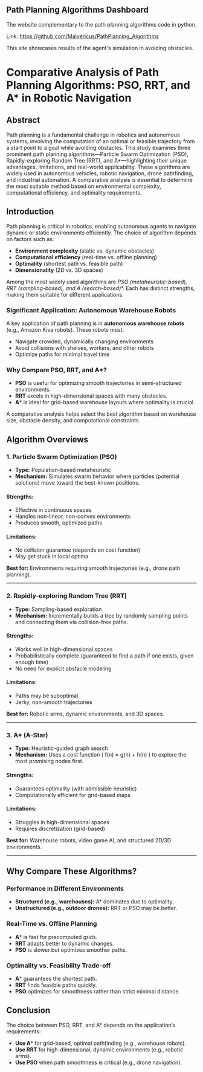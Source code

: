 ## Path Planning Algorithms Dashboard

The website complementary to the path planning algorithms code in python.

Link: https://github.com/Malvericus/PathPlanning_Algorithms 

This site showcases results of the agent's simulation in avoiding obstacles.

# Comparative Analysis of Path Planning Algorithms: PSO, RRT, and A* in Robotic Navigation

## Abstract
Path planning is a fundamental challenge in robotics and autonomous systems, involving the computation of an optimal or feasible trajectory from a start point to a goal while avoiding obstacles. This study examines three prominent path planning algorithms—Particle Swarm Optimization (PSO), Rapidly-exploring Random Tree (RRT), and A*—highlighting their unique advantages, limitations, and real-world applicability. These algorithms are widely used in autonomous vehicles, robotic navigation, drone pathfinding, and industrial automation. A comparative analysis is essential to determine the most suitable method based on environmental complexity, computational efficiency, and optimality requirements.

## Introduction
Path planning is critical in robotics, enabling autonomous agents to navigate dynamic or static environments efficiently. The choice of algorithm depends on factors such as:

- **Environment complexity** (static vs. dynamic obstacles)
- **Computational efficiency** (real-time vs. offline planning)
- **Optimality** (shortest path vs. feasible path)
- **Dimensionality** (2D vs. 3D spaces)

Among the most widely used algorithms are **PSO (metaheuristic-based), RRT (sampling-based), and A* (search-based)**. Each has distinct strengths, making them suitable for different applications.

### Significant Application: Autonomous Warehouse Robots
A key application of path planning is in **autonomous warehouse robots** (e.g., Amazon Kiva robots). These robots must:

- Navigate crowded, dynamically changing environments
- Avoid collisions with shelves, workers, and other robots
- Optimize paths for minimal travel time

### Why Compare PSO, RRT, and A*?
- **PSO** is useful for optimizing smooth trajectories in semi-structured environments.
- **RRT** excels in high-dimensional spaces with many obstacles.
- **A*** is ideal for grid-based warehouse layouts where optimality is crucial.

A comparative analysis helps select the best algorithm based on warehouse size, obstacle density, and computational constraints.

## Algorithm Overviews

### 1. Particle Swarm Optimization (PSO)
- **Type:** Population-based metaheuristic
- **Mechanism:** Simulates swarm behavior where particles (potential solutions) move toward the best-known positions.

#### Strengths:
- Effective in continuous spaces
- Handles non-linear, non-convex environments
- Produces smooth, optimized paths

#### Limitations:
- No collision guarantee (depends on cost function)
- May get stuck in local optima

**Best for:** Environments requiring smooth trajectories (e.g., drone path planning).

---

### 2. Rapidly-exploring Random Tree (RRT)
- **Type:** Sampling-based exploration
- **Mechanism:** Incrementally builds a tree by randomly sampling points and connecting them via collision-free paths.

#### Strengths:
- Works well in high-dimensional spaces
- Probabilistically complete (guaranteed to find a path if one exists, given enough time)
- No need for explicit obstacle modeling

#### Limitations:
- Paths may be suboptimal
- Jerky, non-smooth trajectories

**Best for:** Robotic arms, dynamic environments, and 3D spaces.

---

### 3. A* (A-Star)
- **Type:** Heuristic-guided graph search
- **Mechanism:** Uses a cost function \( f(n) = g(n) + h(n) \) to explore the most promising nodes first.

#### Strengths:
- Guarantees optimality (with admissible heuristic)
- Computationally efficient for grid-based maps

#### Limitations:
- Struggles in high-dimensional spaces
- Requires discretization (grid-based)

**Best for:** Warehouse robots, video game AI, and structured 2D/3D environments.

---

## Why Compare These Algorithms?

### Performance in Different Environments
- **Structured (e.g., warehouses):** A* dominates due to optimality.
- **Unstructured (e.g., outdoor drones):** RRT or PSO may be better.

### Real-Time vs. Offline Planning
- **A*** is fast for precomputed grids.
- **RRT** adapts better to dynamic changes.
- **PSO** is slower but optimizes smoother paths.

### Optimality vs. Feasibility Trade-off
- **A*** guarantees the shortest path.
- **RRT** finds feasible paths quickly.
- **PSO** optimizes for smoothness rather than strict minimal distance.

## Conclusion
The choice between PSO, RRT, and A* depends on the application’s requirements:

- **Use A*** for grid-based, optimal pathfinding (e.g., warehouse robots).
- **Use RRT** for high-dimensional, dynamic environments (e.g., robotic arms).
- **Use PSO** when path smoothness is critical (e.g., drone navigation).